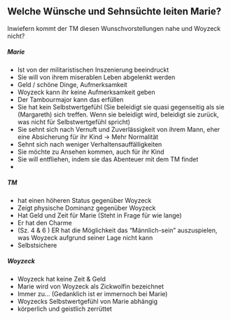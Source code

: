 ## Welche Wünsche und Sehnsüchte leiten Marie? 

Inwiefern kommt der TM diesen Wunschvorstellungen nahe und Woyzeck nicht? 
##### Marie 
- Ist von der militaristischen Inszenierung beeindruckt 
- Sie will von ihrem miserablen Leben abgelenkt werden 
- Geld / schöne Dinge, Aufmerksamkeit 
- Woyzeck kann ihr keine Aufmerksamkeit geben 
- Der Tambourmajor kann das erfüllen 
- Sie hat kein Selbstwertgefühl (Sie beleidigt sie quasi gegenseitig als sie (Margareth) sich treffen. Wenn sie beleidigt wird, beleidigt sie zurück, was nicht für Selbstwertgefühl spricht)
- Sie sehnt sich nach Vernuft und Zuverlässigkeit von ihrem Mann, eher eine Absicherung für ihr Kind → Mehr Normalität 
- Sehnt sich nach weniger Verhaltensauffälligkeiten 
- Sie möchte zu Ansehen kommen, auch für ihr Kind
-  Sie will entfliehen, indem sie das Abenteuer mit dem TM findet 
- 
##### TM 
- hat einen höheren Status gegenüber Woyzeck
- Zeigt physische Dominanz gegenüber Woyzeck 
- Hat Geld und Zeit für Marie (Steht in Frage für wie lange)
- Er hat den Charme
- (Sz. 4 & 6 ) ER hat die Möglichkeit das “Männlich-sein” auszuspielen, was Woyzeck aufgrund seiner Lage nicht kann 
- Selbstsichere 
##### Woyzeck 
- Woyzeck hat keine Zeit & Geld
- Marie wird von Woyzeck als Zickwolfin bezeichnet 
- Immer zu… (Gedanklich ist er immernoch bei Marie)
- Woyzecks Selbstwertgefühl von Marie abhängig 
- körperlich und geistlich zerrüttet